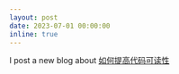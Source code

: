 ```yaml
---
layout: post
date: 2023-07-01 00:00:00
inline: true
---
```


I post a new blog about [如何提高代码可读性](/blog/2023/readable-code/)
